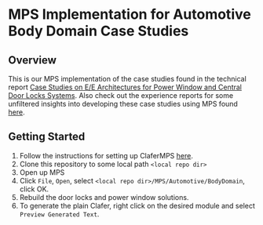 # MPS Implementation for Automotive Body Domain Case Studies

Overview
--------
This is our MPS implementation of the case studies found in the technical report [	Case Studies on E/E Architectures for Power Window and Central Door Locks Systems](http://gsd.uwaterloo.ca/node/667). Also check out the experience reports for some unfiltered insights into developing these case studies using MPS found [here](http://gsd.uwaterloo.ca/publications/view/668).

Getting Started
---------------
1. Follow the instructions for setting up ClaferMPS [here](https://github.com/gsdlab/claferMPS).
2. Clone this repository to some local path ``<local repo dir>``
3. Open up MPS
4. Click ``File``, ``Open``, select ``<local repo dir>/MPS/Automotive/BodyDomain``, click OK.
5. Rebuild the door locks and power window solutions.
6. To generate the plain Clafer, right click on the desired module and select ``Preview Generated Text``.
